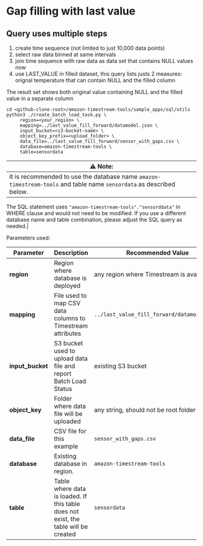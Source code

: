 # Gap filling with last value

## Query uses multiple steps

1. create time sequence (not limited to just 10,000 data points)
2. select raw data binned at same intervals
3. join time sequence with raw data as data set that contains NULL values now
4. use LAST_VALUE in filled dataset, this query lists justs 2 measures: orignal temperature that can contain NULL and the filled column

The result set shows both original value containing NULL and the filled value in a separate column

```shell
cd <github-clone-root>/amazon-timestream-tools/sample_apps/sql/utils
python3 ./create_batch_load_task.py \
     region=<your_region> \
     mapping=../last_value_fill_forward/datamodel.json \
     input_bucket=<s3-bucket-name> \
     object_key_prefix=<upload_folder> \
     data_file=../last_value_fill_forward/sensor_with_gaps.csv \
     database=amazon-timestream-tools \
     table=sensordata
```

| **⚠ Note**: |
|-------------|
|It is recommended to use the database name `amazon-timestream-tools` and table name `sensordata` as described below.
The SQL statement uses `"amazon-timestream-tools"."sensorddata"` in WHERE clause and would not need to be modified.
If you use a different database name and table combination, please adjust the SQL query as needed.|

Parameters used:

Parameter        | Description | Recommended Value
-----------------|-------------|-------------------
**region**       | Region where database is deployed | any region where Timestream is available
**mapping**      | File used to map CSV data columns to Timestream attributes | `../last_value_fill_forward/datamodel.json`
**input_bucket** | S3 bucket used to upload data file and report Batch Load Status | existing S3 bucket
**object_key**   | Folder where data file will be uploaded | any string, should not be root folder
**data_file**    | CSV file for this example | `sensor_with_gaps.csv`
**database**     | Existing database in region. | `amazon-timestream-tools`
**table**        | Table where data is loaded. If this table does not exist, the table will be created | `sensordata`
